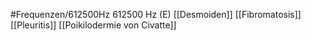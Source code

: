 #Frequenzen/612500Hz
612500 Hz (E)
[[Desmoiden]]
[[Fibromatosis]]
[[Pleuritis]]
[[Poikilodermie von Civatte]]